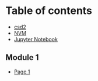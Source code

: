 # Table of contents

* [csd2](README.md)
* [NVM](gitbook.md)
* [Jupyter Notebook](jupyter\_manual.md)

## Module 1

* [Page 1](module-1/page-1.md)
